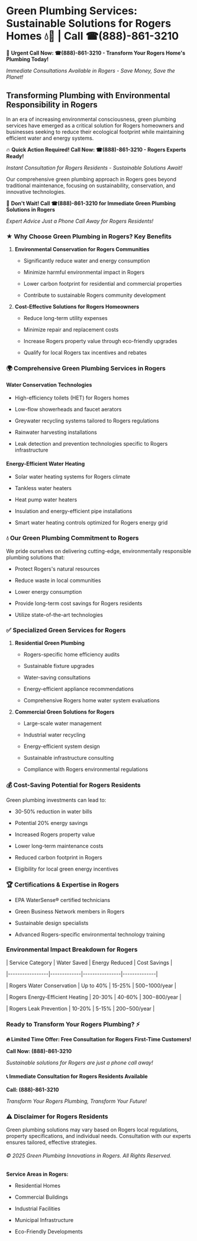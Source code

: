 # Green Plumbing Services: Sustainable Solutions for Rogers Homes 💧🌿 | Call ☎(888)-861-3210

🚨 **Urgent Call Now: ☎(888)-861-3210 - Transform Your Rogers Home's Plumbing Today!**
*Immediate Consultations Available in Rogers - Save Money, Save the Planet!*

## Transforming Plumbing with Environmental Responsibility in Rogers

In an era of increasing environmental consciousness, green plumbing services have emerged as a critical solution for Rogers homeowners and businesses seeking to reduce their ecological footprint while maintaining efficient water and energy systems. 

🔥 **Quick Action Required! Call Now: ☎(888)-861-3210 - Rogers Experts Ready!**
*Instant Consultation for Rogers Residents - Sustainable Solutions Await!*

Our comprehensive green plumbing approach in Rogers goes beyond traditional maintenance, focusing on sustainability, conservation, and innovative technologies.

🚨 **Don't Wait! Call ☎(888)-861-3210 for Immediate Green Plumbing Solutions in Rogers**
*Expert Advice Just a Phone Call Away for Rogers Residents!*

### ★ Why Choose Green Plumbing in Rogers? Key Benefits

1. **Environmental Conservation for Rogers Communities** 
   - Significantly reduce water and energy consumption
   - Minimize harmful environmental impact in Rogers
   - Lower carbon footprint for residential and commercial properties
   - Contribute to sustainable Rogers community development

2. **Cost-Effective Solutions for Rogers Homeowners** 
   - Reduce long-term utility expenses
   - Minimize repair and replacement costs
   - Increase Rogers property value through eco-friendly upgrades
   - Qualify for local Rogers tax incentives and rebates

### 🌍 Comprehensive Green Plumbing Services in Rogers

#### Water Conservation Technologies
- High-efficiency toilets (HET) for Rogers homes
- Low-flow showerheads and faucet aerators
- Greywater recycling systems tailored to Rogers regulations
- Rainwater harvesting installations
- Leak detection and prevention technologies specific to Rogers infrastructure

#### Energy-Efficient Water Heating
- Solar water heating systems for Rogers climate
- Tankless water heaters
- Heat pump water heaters
- Insulation and energy-efficient pipe installations
- Smart water heating controls optimized for Rogers energy grid

### 💧 Our Green Plumbing Commitment to Rogers

We pride ourselves on delivering cutting-edge, environmentally responsible plumbing solutions that:
- Protect Rogers's natural resources
- Reduce waste in local communities
- Lower energy consumption
- Provide long-term cost savings for Rogers residents
- Utilize state-of-the-art technologies

### ✅ Specialized Green Services for Rogers

1. **Residential Green Plumbing**
   - Rogers-specific home efficiency audits
   - Sustainable fixture upgrades
   - Water-saving consultations
   - Energy-efficient appliance recommendations
   - Comprehensive Rogers home water system evaluations

2. **Commercial Green Solutions for Rogers**
   - Large-scale water management
   - Industrial water recycling
   - Energy-efficient system design
   - Sustainable infrastructure consulting
   - Compliance with Rogers environmental regulations

### 💰 Cost-Saving Potential for Rogers Residents

Green plumbing investments can lead to:
- 30-50% reduction in water bills
- Potential 20% energy savings
- Increased Rogers property value
- Lower long-term maintenance costs
- Reduced carbon footprint in Rogers
- Eligibility for local green energy incentives

### 🏆 Certifications & Expertise in Rogers

- EPA WaterSense® certified technicians
- Green Business Network members in Rogers
- Sustainable design specialists
- Advanced Rogers-specific environmental technology training

### Environmental Impact Breakdown for Rogers

| Service Category | Water Saved | Energy Reduced | Cost Savings |
|-----------------|-------------|----------------|--------------|
| Rogers Water Conservation | Up to 40% | 15-25% | $500-$1000/year |
| Rogers Energy-Efficient Heating | 20-30% | 40-60% | $300-$800/year |
| Rogers Leak Prevention | 10-20% | 5-15% | $200-$500/year |

### Ready to Transform Your Rogers Plumbing? ⚡

**🔥 Limited Time Offer: Free Consultation for Rogers First-Time Customers!**

**Call Now: (888)-861-3210**
*Sustainable solutions for Rogers are just a phone call away!*

#### 📞 Immediate Consultation for Rogers Residents Available

**Call: (888)-861-3210**
*Transform Your Rogers Plumbing, Transform Your Future!*

### ⚠️ Disclaimer for Rogers Residents

Green plumbing solutions may vary based on Rogers local regulations, property specifications, and individual needs. Consultation with our experts ensures tailored, effective strategies.

###### © 2025 Green Plumbing Innovations in Rogers. All Rights Reserved.

**Service Areas in Rogers:** 
- Residential Homes
- Commercial Buildings
- Industrial Facilities
- Municipal Infrastructure
- Eco-Friendly Developments